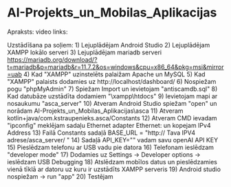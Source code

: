 # AI-Projekts_un_Mobilas_Aplikacijas
Apraksts:
video links:

Uzstādīšana pa soļiem:
    1) Lejuplādējam Android Studio
    2) Lejuplādējam XAMPP lokālo serveri
    3) Lejuplādējam mariadb serveri https://mariadb.org/download/?t=mariadb&p=mariadb&r=11.7.2&os=windows&cpu=x86_64&pkg=msi&mirror=uab
    4) Kad "XAMPP" uzinstelēts palaižam Apache un MySQL
    5) Kad "XAMPP" palaists dodamies uz http://localhost/dashboard/
    6) Nospiežam pogu "phpMyAdmin"
    7) Spiežam Import un ievietojam "antiscamdb.sql"
    8) Kad datubāze uzstādīta dodamiem "\xampp\htdocs"
    9) Ievietojam mapi ar nosaukumu "asca_server"
    10) Atveram Android Studio spiežam "open" un norādam AI-Projekts_un_Mobilas_Aplikacijas\asca
    11) Atveram kotlin+java/com.kstraupenieks.asca/Constants
    12) Atveram CMD ievadam "ipconfig" meklējam sadaļu Ethernet adapter Ethernet: un kopejam IPv4 Address
    13) Failā Constants sadaļā BASE_URL = "http:// Tava IPV4 adrese/asca_server/ "
    14) Sadaļā API_KEY="" vadam savu openAI API KEY
    15) Pieslēdzam telefonu ar USB vadu pie datora
    16) Telefonam ieslēdzam "developer mode"
    17) Dodamies uz Settings -> Developer options -> ieslēdzam USB Debugging
    18) Atslēdzam mobīlos datus un pieslēdzamies vienā tīklā ar datoru uz kuru ir uzstādīts XAMPP serveris 
    19) Android studio nospiežam -> run "app"
    20) Testējam
    